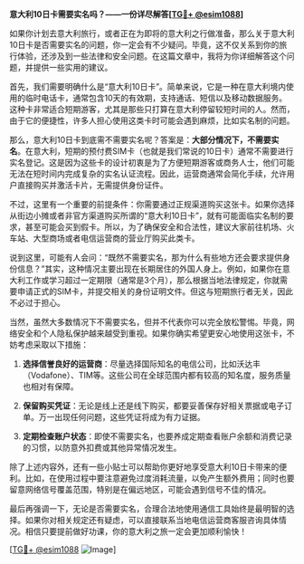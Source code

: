 **意大利10日卡需要实名吗？——一份详尽解答[[TG💪+ @esim1088](https://t.me/s/esim1088)]**

如果你计划去意大利旅行，或者正在为即将的意大利之行做准备，那么关于意大利10日卡是否需要实名的问题，你一定会有不少疑问。毕竟，这不仅关系到你的旅行体验，还涉及到一些法律和安全问题。在这篇文章中，我将为你详细解答这个问题，并提供一些实用的建议。

首先，我们需要明确什么是“意大利10日卡”。简单来说，它是一种在意大利境内使用的临时电话卡，通常包含10天的有效期，支持通话、短信以及移动数据服务。这种卡非常适合短期游客，尤其是那些只打算在意大利停留较短时间的人。然而，由于它的便捷性，许多人担心使用这类卡时可能会遇到麻烦，比如实名制的问题。

那么，意大利10日卡到底需不需要实名呢？答案是：**大部分情况下，不需要实名**。在意大利，短期的预付费SIM卡（也就是我们常说的10日卡）通常不需要进行实名登记。这是因为这些卡的设计初衷是为了方便短期游客或商务人士，他们可能无法在短时间内完成复杂的实名认证流程。因此，运营商通常会简化手续，允许用户直接购买并激活卡片，无需提供身份证件。

不过，这里有一个重要的前提条件：你需要通过正规渠道购买这张卡。如果你选择从街边小摊或者非官方渠道购买所谓的“意大利10日卡”，就有可能面临实名制的要求，甚至可能会买到假卡。所以，为了确保安全和合法性，建议大家前往机场、火车站、大型商场或者电信运营商的营业厅购买此类卡。

说到这里，可能有人会问：“既然不需要实名，那为什么有些地方还会要求提供身份信息？”其实，这种情况主要出现在长期居住的外国人身上。例如，如果你在意大利工作或学习超过一定期限（通常是3个月），那么根据当地法律规定，你就需要申请正式的SIM卡，并提交相关的身份证明文件。但这与短期旅行者无关，因此不必过于担心。

当然，虽然大多数情况下不需要实名，但并不代表你可以完全放松警惕。毕竟，网络安全和个人隐私保护越来越受到重视。如果你确实希望更安心地使用这张卡，不妨考虑采取以下措施：

1. **选择信誉良好的运营商**：尽量选择国际知名的电信公司，比如沃达丰（Vodafone）、TIM等。这些公司在全球范围内都有较高的知名度，服务质量也相对有保障。
   
2. **保留购买凭证**：无论是线上还是线下购买，都要妥善保存好相关票据或电子订单。万一出现任何问题，这些凭证将成为有力证据。
   
3. **定期检查账户状态**：即使不需要实名，也要养成定期查看账户余额和消费记录的习惯，以防意外扣费或其他异常情况发生。

除了上述内容外，还有一些小贴士可以帮助你更好地享受意大利10日卡带来的便利。比如，在使用过程中要注意避免过度消耗流量，以免产生额外费用；同时也要留意网络信号覆盖范围，特别是在偏远地区，可能会遇到信号不佳的情况。

最后再强调一下，无论是否需要实名，合理合法地使用通信工具始终是最明智的选择。如果你对相关规定还有疑虑，可以直接联系当地电信运营商客服咨询具体情况。相信只要提前做好功课，你的意大利之旅一定会更加顺利愉快！

[[TG💪+ @esim1088](https://t.me/s/esim1088) ![Image](https://i.postimg.cc/4NQfJmqS/Snipaste-2025-05-13-00-14-12.png)]